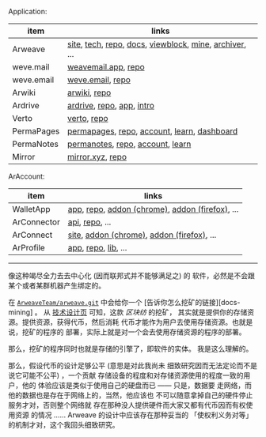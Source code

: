 
[tech]: https://arweave.org/technology
[site]: https://arweave.org
[repo]: https://github.com/ArweaveTeam/arweave.git
[docs]: https://docs.arweave.org

[viewblock]: https://viewblock.io/arweave

Application: 

[docs.mining]: https://docs.arweave.org/info/mining
[tool.firefox]: https://addons.mozilla.org/firefox/addon/arweave

[jsclient.repo]: https://github.com/ArweaveTeam/arweave-js.git
[smart.repo]: https://github.com/ArweaveTeam/SmartWeave.git

[weavemail.app]: https://weavemail.app
[weavemail.repo]: https://github.com/ArweaveTeam/weavemail.git

[weve.email]: https://weve.email
[weve.email.repo]: https://github.com/anish-agnihotri/weve.git

[arwiki]: https://arwiki.wiki
[arwiki.repo]: https://github.com/luckyr13/arwiki.git

[permacommunity]: https://community.xyz

[ardrive]: https://ardrive.io
[ardrive.app]: https://app.ardrive.io
[ardrive.intro]: https://ardrive.io/what-is-ardrive
[ardrive.repo]: https://github.com/ardriveapp/ardrive-core-js.git

[verto]: https://verto.exchange/app
[verto.repo-alpha]: https://github.com/useverto/verto.git
[verto.repo]: https://github.com/useverto/interface.git

[permapages]: https://permapages.app
[permapages.repo]: https://github.com/twilson63/permapages.git
[permapages.dashboard]: https://permapages.app/#/dashboard
[permapages.account]: https://permapages.app/#/account
[permapages.learn]: https://permanotes.app/#/notes/WYfC1LPyHJlHrTaN11QS_9-rDMXW0EREqp3FlYKzIWE


[permanotes]: https://permanotes.app
[permanotes.repo]: https://github.com/twilson63/permanotes.git
[permanotes.learn]: https://permanotes.app/notes/Xx8lQw1q9xOUn1mB7CMagKHgv8XUy9NxsrQLtfqZItY
[permanotes::arweave-account]: https://arweave.net/HOHBm7vNOoDds4uah2Du2jr7nsELJx9V0C0h54MYLes

[img]: https://img.arweave.dev
[img.about]: https://img.arweave.dev/#/about
[img.repo]: https://github.com/twilson63/permaweb-img-app.git

[pst]: https://pst.arweave.dev
[pst.about]: https://pst.arweave.dev/#/about

[ar.io]: https://ar.io

[metaweave.com]: https://metaweave.com
[metaweave.xyz]: https://metaweave.xyz
[metaweave.repo]: https://github.com/MetaweaveTeam/.github.git
[metaweave.account]: https://account.metaweave.xyz

[mirror.xyz]: https://mirror.xyz
[mirror.repo]: https://github.com/mirror-xyz/degen.git

| item | links |
| -- | -- |
| Arweave | [site], [tech], [repo], [docs], [viewblock], [mine][docs.mining], [archiver][tool.firefox], ... |
| weve.mail | [weavemail.app], [repo][weavemail.repo] |
| weve.email | [weve.email], [repo][weve.email.repo] |
| Arwiki | [arwiki], [repo][arwiki.repo] |
| Ardrive | [ardrive], [repo][ardrive.repo], [app][ardrive.app], [intro][ardrive.intro] |
| Verto | [verto], [repo][verto.repo] |
| PermaPages | [permapages], [repo][permapages.repo], [account][permapages.account], [learn][permapages.learn], [dashboard][permapages.dashboard] |
| PermaNotes | [permanotes], [repo][permanotes.repo], [account][permanotes::arweave-account], [learn][permanotes.learn] |
| Mirror | [mirror.xyz], [repo][mirror.repo] |



ArAccount: 

[app]: https://arweave.app
[app.chrome]: https://chrome.google.com/webstore/detail/arweaveapp/hloekinecmafifaghekdjepphlabepkl
[app.firefox]: https://addons.mozilla.org/firefox/addon/arweave-app
[app.repo]: https://github.com/jfbeats/ArweaveWebWallet.git

[arconnect]: https://arconnect.io
[arconnect.chrome]: https://chrome.google.com/webstore/detail/arconnect/einnioafmpimabjcddiinlhmijaionap
[arconnect.firefox]:https://addons.mozilla.org/firefox/addon/arconnect

[arconnector]: https://jfbeats.github.io/ArweaveWalletConnector
[arconnector.repo]: https://github.com/jfbeats/ArweaveWalletConnector.git

[arprofile]: https://arprofile.org
[arprofile.src.lib::arweave-account.gh]: https://github.com/MetaweaveTeam/arweave-account.git
[arprofile.src.gh]: https://github.com/MetaweaveTeam/ArProfile.git


| item | links |
| -- | -- |
| WalletApp | [app], [repo][app.repo], [addon (chrome)][app.chrome], [addon (firefox)][app.firefox], ... |
| ArConnector | [api][arconnector], [repo][arconnector.repo], ... |
| ArConnect | [site][arconnect], [addon (chrome)][arconnect.chrome], [addon (firefox)][arconnect.firefox], ... |
| ArProfile | [app][arprofile], [repo][arprofile.src.gh], [lib][arprofile.src.lib::arweave-account.gh], ... |







----------

像这种竭尽全力去去中心化 (因而联邦式并不能够满足之) 的
软件，必然是不会跟某个或者某群机器产生绑定的。

在 [`ArweaveTeam/arweave.git`][repo] 中会给你一个
 [告诉你怎么挖矿的链接][docs-mining] 。
从 [技术设计页][tech] 可知，这款 *区块纺* 的挖矿，
其实就是提供你的存储资源。提供资源，获得代币，然后消耗
代币才能作为用户去使用存储资源。也就是说，挖矿的程序的
部署，实际上就是对一个会去使用存储资源的程序的部署。

那么，挖矿的程序同时也就是存储的引擎了，即软件的实体。
我是这么理解的。

那么，假设代币的设计足够公平 (意思是对此我尚未
细致研究因而无法定论而不是说它可能不公平) ，一个贡献
存储设备的程度和对存储资源使用的程度一致的用户，他的
体验应该是类似于使用自己的硬盘而已 —— 只是，数据要
走网络，而他的数据也是存在于网络上的，当然，他应该也
不可以随意拿掉自己的硬件停止服务才对，否则整个网络就
存在那种没人提供硬件而大家又都有代币因而有权使用资源
的情况 …… Arweave 的设计中应该存在那种妥当的
「使权利义务对等」的机制才对，这个我回头细致研究。
